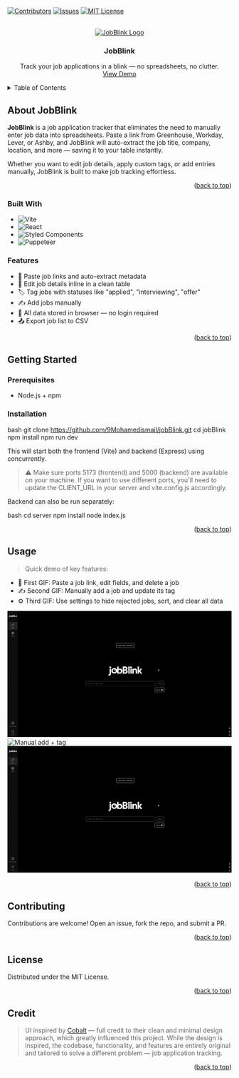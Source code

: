 <a name="readme-top"></a>

[![Contributors][contributors-shield]][contributors-url]
[![Issues][issues-shield]][issues-url]
[![MIT License][license-shield]][license-url]

<br />
<div align="center">
  <a href="https://github.com/9Mohamedismail/jobBlink">
    <img src="https://raw.githubusercontent.com/9Mohamedismail/jobBlink/main/src/assets/Logo.png" alt="JobBlink Logo" width="90" height="90">
  </a>

<h3 align="center">JobBlink</h3>

  <p align="center">
    Track your job applications in a blink — no spreadsheets, no clutter.
    <br />
    <a href="https://github.com/9Mohamedismail/jobBlink">View Demo</a>
  </p>
</div>

<details>
  <summary>Table of Contents</summary>
  <ol>
    <li>
      <a href="#about-the-project">About JobBlink</a>
      <ul>
        <li><a href="#built-with">Built With</a></li>
        <li><a href="#features">Features</a></li>
      </ul>
    </li>
    <li>
      <a href="#getting-started">Getting Started</a>
      <ul>
        <li><a href="#prerequisites">Prerequisites</a></li>
        <li><a href="#installation">Installation</a></li>
      </ul>
    </li>
    <li><a href="#usage">Usage</a></li>
    <li><a href="#contributing">Contributing</a></li>
    <li><a href="#license">License</a></li>
    <li><a href="#credit">Credit</a></li>
  </ol>
</details>

## About JobBlink

**JobBlink** is a job application tracker that eliminates the need to manually enter job data into spreadsheets. Paste a link from Greenhouse, Workday, Lever, or Ashby, and JobBlink will auto-extract the job title, company, location, and more — saving it to your table instantly.

Whether you want to edit job details, apply custom tags, or add entries manually, JobBlink is built to make job tracking effortless.

<p align="right">(<a href="#readme-top">back to top</a>)</p>

### Built With

* ![Vite](https://img.shields.io/badge/Vite-646CFF?logo=vite\&logoColor=white)
* ![React](https://img.shields.io/badge/React-20232A?logo=react\&logoColor=61DAFB)
* ![Styled Components](https://img.shields.io/badge/Styled--Components-DB7093?logo=styled-components\&logoColor=white)
* ![Puppeteer](https://img.shields.io/badge/Puppeteer-40B5A4?logo=puppeteer\&logoColor=white)

### Features

* 🔗 Paste job links and auto-extract metadata
* 📝 Edit job details inline in a clean table
* 🏷️ Tag jobs with statuses like "applied", "interviewing", "offer"
* ✍️ Add jobs manually
* 💾 All data stored in browser — no login required
* 📤 Export job list to CSV

<p align="right">(<a href="#readme-top">back to top</a>)</p>

## Getting Started

### Prerequisites

* Node.js + npm

### Installation

bash
git clone https://github.com/9Mohamedismail/jobBlink.git
cd jobBlink
npm install
npm run dev


This will start both the frontend (Vite) and backend (Express) using concurrently.

> ⚠️ Make sure ports 5173 (frontend) and 5000 (backend) are available on your machine. If you want to use different ports, you'll need to update the CLIENT_URL in your server and vite.config.js accordingly.

Backend can also be run separately:

bash
cd server
npm install
node index.js


<p align="right">(<a href="#readme-top">back to top</a>)</p>

## Usage

> Quick demo of key features:

- 🧩 First GIF: Paste a job link, edit fields, and delete a job  
- ✍️ Second GIF: Manually add a job and update its tag  
- ⚙️ Third GIF: Use settings to hide rejected jobs, sort, and clear all data

![Paste/edit/delete](screenshots/mainGif.gif)  
![Manual add + tag](screenshots/manualEdit.gif)  
![Settings demo](https://github.com/9Mohamedismail/jobBlink/blob/main/screenshots/mainGif.gif?raw=true)

<p align="right">(<a href="#readme-top">back to top</a>)</p>

## Contributing

Contributions are welcome! Open an issue, fork the repo, and submit a PR.

<p align="right">(<a href="#readme-top">back to top</a>)</p>

## License

Distributed under the MIT License.

<p align="right">(<a href="#readme-top">back to top</a>)</p>

## Credit

> UI inspired by [Cobalt](https://cobalt.tools) — full credit to their clean and minimal design approach, which greatly influenced this project. While the design is inspired, the codebase, functionality, and features are entirely original and tailored to solve a different problem — job application tracking.

<p align="right">(<a href="#readme-top">back to top</a>)</p>

<!-- MARKDOWN REFS -->

[contributors-shield]: https://img.shields.io/badge/contributors-1-green?style=for-the-badge
[contributors-url]: https://github.com/9Mohamedismail/jobBlink/graphs/contributors
[issues-shield]: https://img.shields.io/github/issues/9Mohamedismail/jobBlink.svg?style=for-the-badge
[issues-url]: https://github.com/9Mohamedismail/jobBlink/issues
[license-shield]: https://img.shields.io/github/license/9Mohamedismail/jobBlink.svg?style=for-the-badge
[license-url]: https://github.com/9Mohamedismail/jobBlink/blob/master/LICENSE